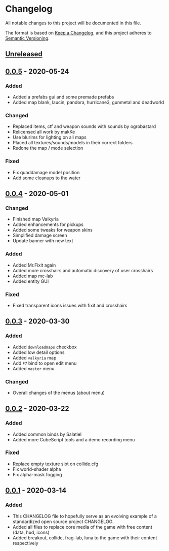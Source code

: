 # Changelog
All notable changes to this project will be documented in this file.

The format is based on [Keep a Changelog](https://keepachangelog.com/en/1.0.0/),
and this project adheres to [Semantic Versioning](https://semver.org/spec/v2.0.0.html).

## [Unreleased]

## [0.0.5] - 2020-05-24
### Added
- Added a prefabs gui and some premade prefabs
- Added map blank, laucin, pandora, hurricane3, gunmetal and deadworld

### Changed
- Replaced items, ctf and weapon sounds with sounds by ogrobastard
- Relicensed all work by makKe
- Use blurlms for lighting on all maps
- Placed all textures/sounds/models in their correct folders
- Redone the map / mode selection

### Fixed
- Fix quaddamage model position
- Add some cleanups to the water


## [0.0.4] - 2020-05-01
### Changed
- Finished map Valkyria
- Added enhancements for pickups
- Added some tweaks for weapon skins
- Simplified damage screen
- Update banner with new text

### Added

- Added Mr.Fixit again
- Added more crosshairs and automatic discovery of user crosshairs
- Added map mc-lab
- Added entity GUI

### Fixed
- Fixed transparent icons issues with fixit and crosshairs

## [0.0.3] - 2020-03-30

### Added
- Added `downloadmaps` checkbox
- Added low detail options
- Added `valkyria` map
- Add `F7` bind to open edit menu
- Added `master` menu

### Changed
- Overall changes of the menus (about menu)

## [0.0.2] - 2020-03-22
### Added
- Added common binds by Salatiel
- Added more CubeScript tools and a demo recording menu

### Fixed
- Replace empty texture slot on collide.cfg
- Fix world-shader alpha
- Fix alpha-mask fogging

## [0.0.1] - 2020-03-14
### Added
- This CHANGELOG file to hopefully serve as an evolving example of a
  standardized open source project CHANGELOG.
- Added all files to replace core media of the game with free content (data, hud, icons)
- Added breakout, collide, frag-lab, luna to the game with their content respectively

[Unreleased]: https://github.com/tomatenquark/essential/compare/v0.0.5...HEAD
[0.0.5]: https://github.com/tomatenquark/essential/compare/v0.0.4...v0.0.5
[0.0.4]: https://github.com/tomatenquark/essential/compare/v0.0.3...v0.0.4
[0.0.3]: https://github.com/tomatenquark/essential/compare/v0.0.2...v0.0.3
[0.0.2]: https://github.com/tomatenquark/essential/compare/v0.0.1...v0.0.2
[0.0.1]: https://github.com/tomatenquark/essential/releases/tag/v0.0.1
